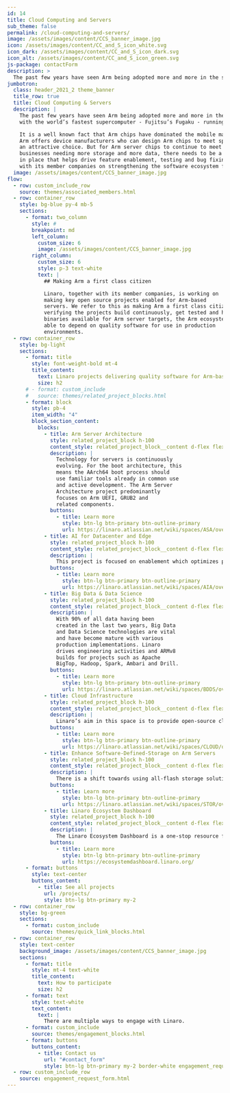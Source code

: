 ```yaml
---
id: 14
title: Cloud Computing and Servers
sub_theme: false
permalink: /cloud-computing-and-servers/
image: /assets/images/content/CCS_banner_image.jpg
icon: /assets/images/content/CC_and_S_icon_white.svg
icon_dark: /assets/images/content/CC_and_S_icon_dark.svg
icon_alt: /assets/images/content/CC_and_S_icon_green.svg
js-package: contactForm
description: >
  The past few years have seen Arm being adopted more and more in the server space, with the world’s fastest supercomputer - Fujitsu’s Fugaku - running on Arm CPUs.
jumbotron:
  class: header_2021_2 theme_banner
  title_row: true
  title: Cloud Computing & Servers
  description: |
    The past few years have seen Arm being adopted more and more in the server space,
    with the world’s fastest supercomputer - Fujitsu’s Fugaku - running on Arm CPUs.

    It is a well known fact that Arm chips have dominated the mobile market. The flexibility
    Arm offers device manufacturers who can design Arm chips to meet specific needs make it
    an attractive choice. But for Arm server chips to continue to meet the demands of
    businesses needing more storage and more data, there needs to be a software ecosystem
    in place that helps drive feature enablement, testing and bug fixing. Linaro works together
    with its member companies on strengthening the software ecosystem for Arm servers.
  image: /assets/images/content/CCS_banner_image.jpg
flow:
  - row: custom_include_row
    source: themes/associated_members.html
  - row: container_row
    style: bg-blue py-4 mb-5
    sections:
      - format: two_column
        style: #
        breakpoint: md
        left_column:
          custom_size: 6
          image: /assets/images/content/CCS_banner_image.jpg
        right_column:
          custom_size: 6
          style: p-3 text-white
          text: |
            ## Making Arm a first class citizen

            Linaro, together with its member companies, is working on
            making key open source projects enabled for Arm-based
            servers. We refer to this as making Arm a first class citizen. By
            verifying the projects build continuously, get tested and have
            binaries available for Arm server targets, the Arm ecosystem is
            able to depend on quality software for use in production
            environments.
  - row: container_row
    style: bg-light
    sections:
      - format: title
        style: font-weight-bold mt-4
        title_content:
          text: Linaro projects delivering quality software for Arm-based servers
          size: h2
      # - format: custom_include
      #   source: themes/related_project_blocks.html
      - format: block
        style: pb-4
        item_width: "4"
        block_section_content:
          blocks:
            - title: Arm Server Architecture
              style: related_project_block h-100
              content_style: related_project_block__content d-flex flex-column justify-content-between align-items-start
              description: |
                Technology for servers is continuously
                evolving. For the boot architecture, this
                means the AArch64 boot process should
                use familiar tools already in common use
                and active development. The Arm Server
                Architecture project predominantly
                focuses on Arm UEFI, GRUB2 and
                related components.
              buttons:
                - title: Learn more
                  style: btn-lg btn-primary btn-outline-primary
                  url: https://linaro.atlassian.net/wiki/spaces/ASA/overview
            - title: AI for Datacenter and Edge
              style: related_project_block h-100
              content_style: related_project_block__content d-flex flex-column justify-content-between align-items-start
              description: |
                This project is focused on enablement which optimizes performance in HPC and AI computing. The project is addressing a wide range of use cases for AI training and inference, targeting Armv8.x based servers and supercomputers such as Fujitsu's high end Fugaku supercomputer, Neoverse and Cortex-A based edge devices.
              buttons:
                - title: Learn more
                  style: btn-lg btn-primary btn-outline-primary
                  url: https://linaro.atlassian.net/wiki/spaces/AIA/overview
            - title: Big Data & Data Science
              style: related_project_block h-100
              content_style: related_project_block__content d-flex flex-column justify-content-between align-items-start
              description: |
                With 90% of all data having been
                created in the last two years, Big Data
                and Data Science technologies are vital
                and have become mature with various
                production implementations. Linaro
                drives engineering activities and ARMv8
                builds for projects such as Apache
                BigTop, Hadoop, Spark, Ambari and Drill.
              buttons:
                - title: Learn more
                  style: btn-lg btn-primary btn-outline-primary
                  url: https://linaro.atlassian.net/wiki/spaces/BDDS/overview
            - title: Cloud Infrastructure
              style: related_project_block h-100
              content_style: related_project_block__content d-flex flex-column justify-content-between align-items-start
              description: |
                Linaro’s aim in this space is to provide open-source cloud infrastructure projects with the capabilities to easily deploy, manage and deliver performance on Arm64. Engineering activities include technologies such as hypervisors and container based virtualization (OpenStack, Kubernetes) and Software Defined Storage (Ceph).
              buttons:
                - title: Learn more
                  style: btn-lg btn-primary btn-outline-primary
                  url: https://linaro.atlassian.net/wiki/spaces/CLOUD/overview
            - title: Enhance Software-Defined-Storage on Arm Servers
              style: related_project_block h-100
              content_style: related_project_block__content d-flex flex-column justify-content-between align-items-start
              description: |
                There is a shift towards using all-flash storage solutions (SSD/NVME) as opposed to traditional HDD disks due to improvements in performance. The goal of this project is to collaborate with industry leaders in the Arm server ecosystem so that we can provide competitive and leading storage solutions with Arm servers.
              buttons:
                - title: Learn more
                  style: btn-lg btn-primary btn-outline-primary
                  url: https://linaro.atlassian.net/wiki/spaces/STOR/overview
            - title: Linaro Ecosystem Dashboard
              style: related_project_block h-100
              content_style: related_project_block__content d-flex flex-column justify-content-between align-items-start
              description: |
                The Linaro Ecosystem Dashboard is a one-stop resource for everyone to find necessary software project info and resources about Arm support. The aim is to provide a complete picture of the Arm ecosystem landscape. At present the Linaro Ecosystem Dashboard is focused on the server landscape but Linaro will be expanding this to other verticals.
              buttons:
                - title: Learn more
                  style: btn-lg btn-primary btn-outline-primary
                  url: https://ecosystemdashboard.linaro.org/
      - format: buttons
        style: text-center
        buttons_content:
          - title: See all projects
            url: /projects/
            style: btn-lg btn-primary my-2
  - row: container_row
    style: bg-green
    sections:
      - format: custom_include
        source: themes/quick_link_blocks.html
  - row: container_row
    style: text-center
    background_image: /assets/images/content/CCS_banner_image.jpg
    sections:
      - format: title
        style: mt-4 text-white
        title_content:
          text: How to participate
          size: h2
      - format: text
        style: text-white
        text_content:
          text: |
            There are multiple ways to engage with Linaro.
      - format: custom_include
        source: themes/engagement_blocks.html
      - format: buttons
        buttons_content:
          - title: Contact us
            url: "#contact_form"
            style: btn-lg btn-primary my-2 border-white engagement_request_contact_btn
  - row: custom_include_row
    source: engagement_request_form.html
---
```

